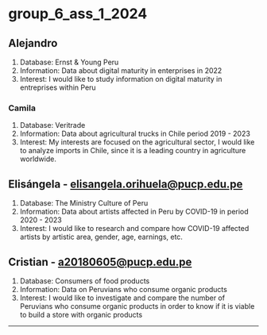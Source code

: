 # group_6_ass_1_2024
## Alejandro
1. Database: Ernst & Young Peru
2. Information: Data about digital maturity in enterprises in 2022
3. Interest: I would like to study information on digital maturity in entreprises within Peru
### Camila
1. Database: Veritrade
2. Information: Data about agricultural trucks in Chile period 2019 - 2023
3. Interest: My interests are focused on the agricultural sector, I would like to analyze imports in Chile, since it is a leading country in agriculture worldwide.
## Elisángela - elisangela.orihuela@pucp.edu.pe
1. Database: The Ministry Culture of Peru
2. Information: Data about artists affected in Peru by COVID-19 in period 2020 - 2023  
3. Interest: I would like to research and compare how COVID-19 affected artists by artistic area, gender, age, earnings, etc.
## Cristian - a20180605@pucp.edu.pe
1. Database: Consumers of food products
2. Information: Data on Peruvians who consume organic products
3. Interest: I would like to investigate and compare the number of Peruvians who consume organic products in order to know if it is viable to build a store with organic products
--------------------------   
